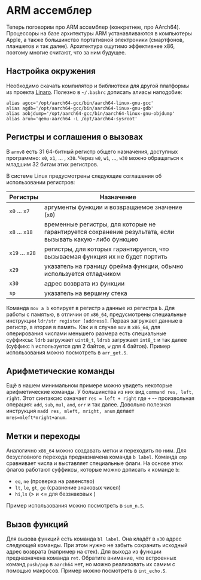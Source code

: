 # ARM ассемблер

Теперь поговорим про ARM ассемблер (конкретнее, про AArch64). Процессоры на базе архитектуры ARM устанавливаются в компьютеры Apple, а также большинство портативной электроники (смартфонов, планшетов и так далее). Архитектура ощутимо эффективнее x86, поэтому многие считают, что за ним будущее.

## Настройка окружения

Необходимо скачать компилятор и библиотеки для другой платформы из проекта [Linaro](http://releases.linaro.org/components/toolchain/binaries/7.5-2019.12/aarch64-linux-gnu/). Полезно в `~/.bashrc` дописать алиасы наподобие:

```
alias agcc='/opt/aarch64-gcc/bin/aarch64-linux-gnu-gcc'
alias agdb='/opt/aarch64-gcc/bin/aarch64-linux-gnu-gdb'
alias aobjdump='/opt/aarch64-gcc/bin/aarch64-linux-gnu-objdump'
alias arun='qemu-aarch64 -L /opt/aarch64-sysroot'
```

## Регистры и соглашения о вызовах

В `armv8` есть 31 64-битный регистр общего назначения, доступных программно: `x0`, `x1`,  ... , `x30`. Через `w0`, `w1`, ..., `w30` можно обращаться к младшим 32 битам этих регистров. 

В системе Linux предусмотрены следующие соглашения об использовании регистров:

| Регистры        | Назначение                                                   |
| --------------- | ------------------------------------------------------------ |
| `x0` ... `x7`   | аргументы функции и возвращаемое значение (`x0`)             |
| `x8` ... `x18`  | временные регистры, для которые не гарантируется сохранение результата, если вызывать какую-либо функцию |
| `x19` ... `x28` | регистры, для которых гарантируется, что вызываемая функция их не будет портить |
| `x29`           | указатель на границу фрейма функции, обычно используется отладчиком |
| `x30`      | адрес возврата из функции                                    |
| `sp`      | указатель на вершину стека                                   |

Команда `mov a b` копирует в регистр `a` данные из регистра `b`. Для работы с памятью, в отличии от `x86_64`, предусмотрены специальные инструкции `ldr/str register [address]`. Первая загружает данные в регистр, а вторая в память. Как и в случае `mov` в `x86_64`, для оперирования числами меньшего размера есть специальные суффиксы: `ldrb` загружает `uint8_t`, `ldrsb` загружает `int8_t` и так далее (суффикс `h` используется для 2 байтов, `w` для 4 байтов). Пример использования можно посмотреть в `arr_get.S`.

## Арифметические команды

Ещё в нашем минимальном примере можно увидеть некоторые арифметические команды. У большинства из них вид `command res, left, right`. Этот синтаксис означает `res = left + right` где `+` -- произвольная операция: `add`, `sub`, `mul`, `and`, `orr` и так далее. Довольно полезная инструкция `madd res, mleft, mright, anum` делает `mres=mleft*mright+anum`.

## Метки и переходы

Аналогично `x86_64` можно создавать метки и переходить по ним. Для безусловного перехода предназначена команда `b label`. Команда `cmp` сравнивает числа и выставляет специальные флаги. На основе этих флагов работают суффиксы, которые можно дописать к команде `b`:

* `eq`, `ne` (проверка на равенство)
* `lt`, `le`, `gt`, `ge` (сравнение знаковых чисел)
* `hi`,`ls` (> и <= для беззнаковых )

Пример использования можно посмотреть в `sum_n.S`.

## Вызов функций

Для вызова функций есть команда `bl label`. Она кладёт в `x30` адрес следующей команды. При этом нужно не забыть сохранить исходный адрес возврата (например на стек). Для выхода из функции предназначена команда `ret`. Обратите внимание, что встроенных команд `push/pop` в `aarch64` нет, но можно реализовать их самим с помощью макросов. Пример можно посмотреть в `int_echo.S`.
